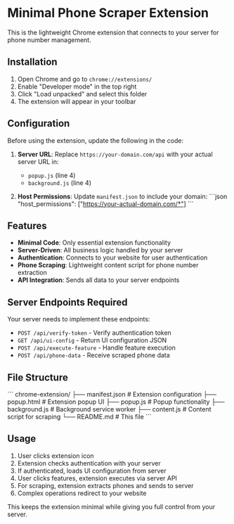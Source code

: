 # Minimal Phone Scraper Extension

This is the lightweight Chrome extension that connects to your server for phone number management.

## Installation

1. Open Chrome and go to `chrome://extensions/`
2. Enable "Developer mode" in the top right
3. Click "Load unpacked" and select this folder
4. The extension will appear in your toolbar

## Configuration

Before using the extension, update the following in the code:

1. **Server URL**: Replace `https://your-domain.com/api` with your actual server URL in:
   - `popup.js` (line 4)
   - `background.js` (line 4)

2. **Host Permissions**: Update `manifest.json` to include your domain:
   \`\`\`json
   "host_permissions": ["https://your-actual-domain.com/*"]
   \`\`\`

## Features

- **Minimal Code**: Only essential extension functionality
- **Server-Driven**: All business logic handled by your server
- **Authentication**: Connects to your website for user authentication
- **Phone Scraping**: Lightweight content script for phone number extraction
- **API Integration**: Sends all data to your server endpoints

## Server Endpoints Required

Your server needs to implement these endpoints:

- `POST /api/verify-token` - Verify authentication token
- `GET /api/ui-config` - Return UI configuration JSON
- `POST /api/execute-feature` - Handle feature execution
- `POST /api/phone-data` - Receive scraped phone data

## File Structure

\`\`\`
chrome-extension/
├── manifest.json       # Extension configuration
├── popup.html         # Extension popup UI
├── popup.js           # Popup functionality
├── background.js      # Background service worker
├── content.js         # Content script for scraping
└── README.md          # This file
\`\`\`

## Usage

1. User clicks extension icon
2. Extension checks authentication with your server
3. If authenticated, loads UI configuration from server
4. User clicks features, extension executes via server API
5. For scraping, extension extracts phones and sends to server
6. Complex operations redirect to your website

This keeps the extension minimal while giving you full control from your server.
